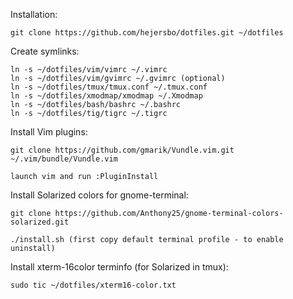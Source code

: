 Installation:

    git clone https://github.com/hejersbo/dotfiles.git ~/dotfiles

Create symlinks:

    ln -s ~/dotfiles/vim/vimrc ~/.vimrc
    ln -s ~/dotfiles/vim/gvimrc ~/.gvimrc (optional)
    ln -s ~/dotfiles/tmux/tmux.conf ~/.tmux.conf
    ln -s ~/dotfiles/xmodmap/xmodmap ~/.Xmodmap
    ln -s ~/dotfiles/bash/bashrc ~/.bashrc
    ln -s ~/dotfiles/tig/tigrc ~/.tigrc

Install Vim plugins:

    git clone https://github.com/gmarik/Vundle.vim.git ~/.vim/bundle/Vundle.vim

    launch vim and run :PluginInstall

Install Solarized colors for gnome-terminal:

    git clone https://github.com/Anthony25/gnome-terminal-colors-solarized.git

    ./install.sh (first copy default terminal profile - to enable uninstall)

Install xterm-16color terminfo (for Solarized in tmux):
    

    sudo tic ~/dotfiles/xterm16-color.txt


